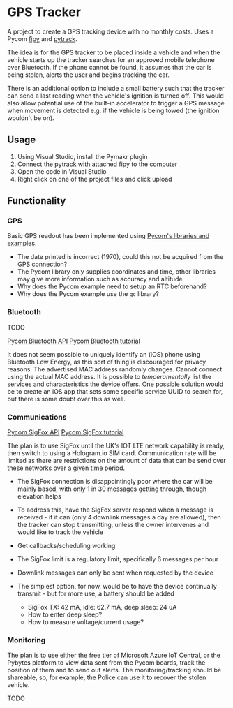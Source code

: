 # GPS Tracker

A project to create a GPS tracking device with no monthly costs. Uses a Pycom [fipy](https://pycom.io/product/fipy/) and [pytrack](https://pycom.io/product/pytrack/). 

The idea is for the GPS tracker to be placed inside a vehicle and when the vehicle starts up the tracker searches for an approved mobile telephone over Bluetooth. If the phone cannot be found, it assumes that the car is being stolen, alerts the user and begins tracking the car.

There is an additional option to include a small battery such that the tracker can send a last reading when the vehicle's ignition is turned off. This would also allow potential use of the built-in accelerator to trigger a GPS message when movement is detected e.g. if the vehicle is being towed (the ignition wouldn't be on).

## Usage
1. Using Visual Studio, install the Pymakr plugin
2. Connect the pytrack with attached fipy to the computer
3. Open the code in Visual Studio
4. Right click on one of the project files and click upload

## Functionality
### GPS
Basic GPS readout has been implemented using [Pycom's libraries and examples](https://github.com/pycom/pycom-libraries/tree/master/pytrack).

- The date printed is incorrect (1970), could this not be acquired from the GPS connection?
- The Pycom library only supplies coordinates and time, other libraries may give more information such as accuracy and altitude
- Why does the Pycom example need to setup an RTC beforehand?
- Why does the Pycom example use the `gc` library?

### Bluetooth
TODO

[Pycom Bluetooth API](https://docs.pycom.io/firmwareapi/pycom/network/bluetooth/)
[Pycom Bluetooth tutorial](https://docs.pycom.io/tutorials/all/ble.html)

It does not seem possible to uniquely identify an (iOS) phone using Bluetooth Low Energy, as this sort of thing is discouraged for privacy reasons. The advertised MAC address randomly changes. Cannot connect using the actual MAC address. It is possible to *temperamentally* list the services and characteristics the device offers. One possible solution would be to create an iOS app that sets some specific service UUID to search for, but there is some doubt over this as well.

### Communications

[Pycom SigFox API](https://docs.pycom.io/firmwareapi/pycom/network/sigfox.html)
[Pycom SigFox tutorial](https://docs.pycom.io/tutorials/sigfox.html)

The plan is to use SigFox until the UK's IOT LTE network capability is ready, then switch to using a Hologram.io SIM card. Communication rate will be limited as there are restrictions on the amount of data that can be send over these networks over a given time period. 

- The SigFox connection is disappointingly poor where the car will be mainly based, with only 1 in 30 messages getting through, though elevation helps
- To address this, have the SigFox server respond when a message is received - if it can (only 4 downlink messages a day are allowed), then the tracker can stop transmitting, unless the owner intervenes and would like to track the vehicle
- Get callbacks/scheduling working

- The SigFox limit is a regulatory limit, specifically 6 messages per hour
- Downlink messages can only be sent when requested by the device
- The simplest option, for now, would be to have the device continually transmit - but for more use, a battery should be added
  - SigFox TX: 42 mA, idle: 62.7 mA, deep sleep: 24 uA
  - How to enter deep sleep?
  - How to measure voltage/current usage?

### Monitoring
The plan is to use either the free tier of Microsoft Azure IoT Central, or the Pybytes platform to view data sent from the Pycom boards, track the position of them and to send out alerts. The monitoring/tracking should be shareable, so, for example, the Police can use it to recover the stolen vehicle. 

TODO
